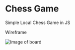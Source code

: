 # Chess Game
Simple Local Chess Game in JS

Wireframe

![Image of board](https://s3.amazonaws.com/assets.mockflow.com/app/wireframepro/company/C6909a6cb620e4cf48a2d195b85c8d8c6/projects/M68a9a23e4f63c3289487cc64dd624f041588977483649/pages/c0042029f2ac40e6b0b15e1d33b1640e/image/c0042029f2ac40e6b0b15e1d33b1640e.png)
